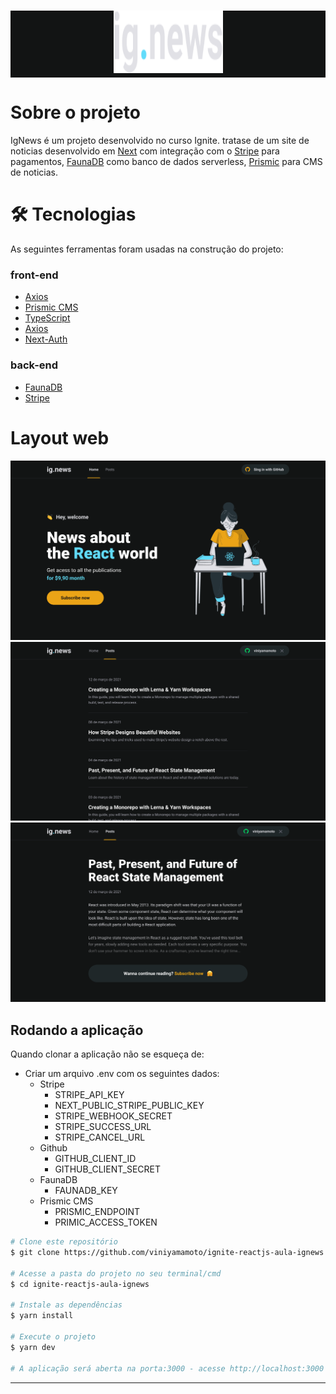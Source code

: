 <h1 align="center" style="width=100%; background-color: #121414">
  <img src="file/logo.svg" height="100" width="175" alt="ig.news" />
</h1>

# Sobre o projeto

IgNews é um projeto desenvolvido no curso Ignite. tratase de um site de noticias desenvolvido em [Next](https://nextjs.org) com integração com o [Stripe](https://stripe.com/br) para pagamentos, [FaunaDB](https://fauna.com) como banco de dados serverless, [Prismic](https://prismic.io) para CMS de noticias.

# 🛠 Tecnologias

As seguintes ferramentas foram usadas na construção do projeto:

### front-end

- [Axios](https://www.npmjs.com/package/axios)
- [Prismic CMS](https://prismic.io)
- [TypeScript](https://www.typescriptlang.org)
- [Axios](https://www.npmjs.com/package/axios)
- [Next-Auth](https://next-auth.js.org)

### back-end

- [FaunaDB](https://fauna.com)
- [Stripe](https://stripe.com/br)

# Layout web

<p align="center">
    <img src="file/Home.png">
    <img src="file/Posts.png">
    <img src="file/InternaPost.png">
  </div>
</p>

## Rodando a aplicação

Quando clonar a aplicação não se esqueça de:

- Criar um arquivo .env com os seguintes dados:
  - Stripe
    - STRIPE_API_KEY
    - NEXT_PUBLIC_STRIPE_PUBLIC_KEY
    - STRIPE_WEBHOOK_SECRET
    - STRIPE_SUCCESS_URL
    - STRIPE_CANCEL_URL
  - Github
    - GITHUB_CLIENT_ID
    - GITHUB_CLIENT_SECRET
  - FaunaDB
    - FAUNADB_KEY
  - Prismic CMS
    - PRISMIC_ENDPOINT
    - PRIMIC_ACCESS_TOKEN

```bash
# Clone este repositório
$ git clone https://github.com/viniyamamoto/ignite-reactjs-aula-ignews

# Acesse a pasta do projeto no seu terminal/cmd
$ cd ignite-reactjs-aula-ignews

# Instale as dependências
$ yarn install

# Execute o projeto
$ yarn dev

# A aplicação será aberta na porta:3000 - acesse http://localhost:3000
```

---
